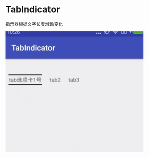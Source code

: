 # TabIndicator
指示器根据文字长度滑动变化

![](https://github.com/color9169/TabIndicator/raw/master/Image/12234v.gif) 
